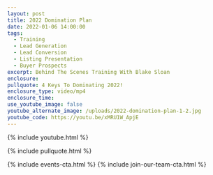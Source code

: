 ```yaml
---
layout: post
title: 2022 Domination Plan
date: 2022-01-06 14:00:00
tags:
  - Training
  - Lead Generation
  - Lead Conversion
  - Listing Presentation
  - Buyer Prospects
excerpt: Behind The Scenes Training With Blake Sloan
enclosure:
pullquote: 4 Keys To Dominating 2022!
enclosure_type: video/mp4
enclosure_time:
use_youtube_image: false
youtube_alternate_image: /uploads/2022-domination-plan-1-2.jpg
youtube_code: https://youtu.be/xMRU1W_ApjE
---
```

{% include youtube.html %}

{% include pullquote.html %}

{% include events-cta.html %} {% include join-our-team-cta.html %}
